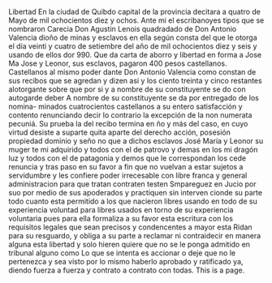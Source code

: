 Libertad
En la ciudad de Quibdo capital de la provincia decitara a quatro
de Mayo de mil ochocientos diez y ochos. Ante mi el escribanoyes
tipos que se nombraron Carecia Don Agustin Lenois quadradado de
Don Antonio Valencia dioño de minas y esclavos en ella según consta del que le otorga el día veinti y cuatro de setiembre del año de mil ochocientos diez y seis y usando de ellos dor 990. Que da carta de aborro y libertad en forma a Jose Ma
Jose y Leonor, sus esclavos, pagaron 400 pesos castellanos.
Castellanos al mismo poder dante Don Antonio Valencia como constan de sus recibos que se agredan y dizen asi y los ciento treinta y cinco restantes alotorgante sobre que por si y a nombre de su constituyente se do con autogarde deber
A nombre de su constituyente se da por entregado de los nomina- minados cuatrocientos castellanos a su entero satisfacción y contento renunciando decir lo contrario la excepción de la non numerata pecuniá. Su prueba la del recibo termina en
ño y más del caso, en cuyo virtud desiste a suparte quita
aparte del derecho acción, posesión propiedad dominio y seño
no que a dichos esclavos José María y Leonor su muger te
mi adquirido y todos con el de patrovo y demas en los
mi dragón luz y todos con el de patagonia y demos que le correspondan los cede renuncia y tras paso en su favor a fin que no vuelvan a estar sujetos a servidumbre y les confiere poder irrecesable con libre franca y general administracion para
que tratan contraten testen Smpareguez en Jucio por
suo por medio de sus apoderados y practiquen sin interven
cionde su parte todo cuanto esta permitido a los que nacieron
libres usando en todo de su experiencia voluntad para
libres usados en torno de su experiencia voluntaria pues para ella formaliza a su favor esta escritura con los requisitos legales que sean precisos y condencentes a mayor esta
Ridan para su resguardo, y obliga a su parte a reclamar ni contraidecir en manera alguna esta libertad y solo hieren quiere que no se le ponga admitido en tribunal alguno como
Lo que se intenta es accionar o deje que no le pertenezca y sea visto por lo mismo haberlo aprobado y ratificado ya, diendo fuerza a fuerza y contrato a contrato con todas.
This is a page.